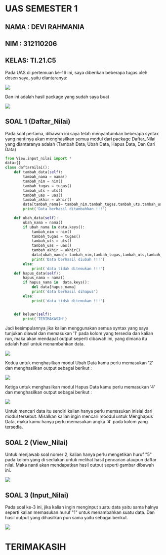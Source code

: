 # UAS SEMESTER 1

## **NAMA : DEVI RAHMANIA**
## **NIM  : 312110206**
## **KELAS: TI.21.C5**

Pada UAS di pertemuan ke-16 ini, saya diberikan beberapa tugas oleh dosen saya, yaitu diantaranya:

![](img/soal.PNG)

Dan ini adalah hasil package yang sudah saya buat

![](img/package.PNG)

## SOAL 1 (Daftar_Nilai)

Pada soal pertama, dibawah ini saya telah menyantumkan beberapa syntax yang nantinya akan menghasilkan semua modul dari package Daftar_Nilai yang diantaranya adalah (Tambah Data, Ubah Data, Hapus Data, Dan Cari Data)

```py
from View.input_nilai import *
data={}
class daftarnilai():
    def tambah_data(self):
        tambah_nama = nama()
        tambah_nim = nim()
        tambah_tugas = tugas()
        tambah_uts = uts()
        tambah_uas = uas()
        tambah_akhir = akhir()
        data[tambah_nama]= tambah_nim,tambah_tugas,tambah_uts,tambah_uas,tambah_akhir
        print('Data berhasil ditambahkan !!!')

    def ubah_data(self):
        ubah_nama = nama()
        if ubah_nama in data.keys():
            tambah_nim = nim()
            tambah_tugas = tugas()
            tambah_uts = uts()
            tambah_uas = uas()
            tambah_akhir = akhir()
            data[ubah_nama]= tambah_nim,tambah_tugas,tambah_uts,tambah_uas,tambah_akhir
            print('Data berhasil diubah !!!')
        else:
            print('data tidak ditemukan !!!')            
    def hapus_data(self):
        hapus_nama = nama()
        if hapus_nama in  data.keys():
            del data[hapus_nama]
            print('data berhasil dihapus')
        else:
            print('data tidsk ditemukan !!!')


    def keluar(self):
        print('TERIMAKASIH')
```
Jadi kesimpulannya jika kalian menggunakan semua syntax yang saya tunjukan diawal dan memasukan '1' pada kolom yang tersedia dan kalian run, maka akan mendapat output seperti dibawah ini, yang dimana itu adalah hasil untuk menambahkan data.

![](img/tambahdata.PNG)

Kedua untuk menghasilkan modul Ubah Data kamu perlu memasukan '2' dan menghasilkan output sebagai berikut :

![](img/ubahdata.PNG)

Ketiga untuk menghasilkan modul Hapus Data kamu perlu memasukan '4' dan menghasilkan output sebagai berikut :

![](img/hapusdata.PNG)
 
Untuk mencari data itu sendiri kalian hanya perlu memasukan inisial dari modul tersebut. Misalkan kalian ingin mencari moodul untuk Menghapus Data, maka kamu hanya perlu memasukan angka '4' pada kolom yang tersedia.

## SOAL 2 (View_Nilai)

Untuk menjawab soal nomer 2, kalian hanya perlu mengetikan huruf "5" pada kolom yang di sediakan untuk melihat hasil pencarian ataupun daftar nilai. Maka nanti akan mendapatkan hasil output seperti gambar dibawah ini.

![](img/nilai.PNG)

## SOAL 3 (Input_Nilai)

Pada soal ke-3 ini, jika kalian ingin menginput suatu data yaitu sama halnya seperti kalian memasukan huruf "1" untuk menambahkan suatu data. Dan hasil output yang dihasilkan pun sama yaitu sebagai berikut.


![](img/inputdata.PNG)

# **TERIMAKASIH**
